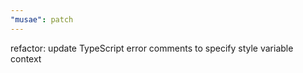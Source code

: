 ```yaml
---
"musae": patch
---
```


refactor: update TypeScript error comments to specify style variable context

